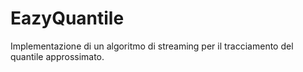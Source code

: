 # EazyQuantile
 Implementazione di un algoritmo di streaming per il tracciamento del quantile approssimato.
